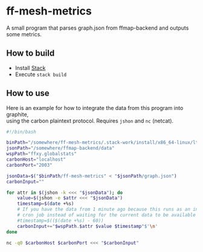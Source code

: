# ff-mesh-metrics

A small program that parses graph.json from ffmap-backend and outputs some metrics.

## How to build

* Install [Stack][]
* Execute `stack build`

[Stack]: http://docs.haskellstack.org/en/stable/README.html

## How to use

Here is an example for how to integrate the data from this program into graphite,  
using the carbon plaintext protocol. Requires `jshon` and `nc` (netcat).

```bash
#!/bin/bash

binPath="/somewhere/ff-mesh-metrics/.stack-work/install/x86_64-linux/lts-5.1/7.10.3/bin"
jsonPath="/somewhere/ffmap-backend/data"
wspPath="ffxy.globalstats"
carbonHost="localhost"
carbonPort="2003"

jsonData=$("$binPath/ff-mesh-metrics" < "$jsonPath/graph.json")
carbonInput=""

for attr in $(jshon -k <<< "$jsonData"); do
	value=$(jshon -e $attr <<< "$jsonData")
	timestamp=$(date +%s)
	# If you have the data from 1 minute ago because this runs as an independent
	# cron job instead of waiting for the current data to be available
	#timestamp=$(($(date +%s) - 60))
	carbonInput+="$wspPath.$attr $value $timestamp"$'\n'
done

nc -q0 $carbonHost $carbonPort <<< "$carbonInput"
```
